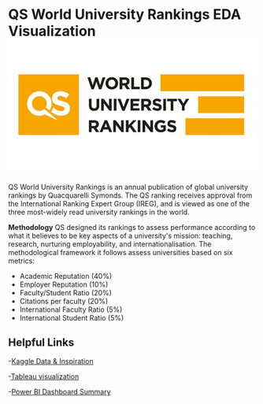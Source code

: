 # QS World University Rankings EDA Visualization ![QS Logo](QS_University_Rankings_Logo.jpg)
QS World University Rankings is an annual publication of global university rankings by Quacquarelli Symonds. The QS ranking receives approval from the International Ranking Expert Group (IREG), and is viewed as one of the three most-widely read university rankings in the world.

**Methodology** 
QS designed its rankings to assess performance according to what it believes to be key aspects of a university's mission: teaching, research, nurturing employability, and internationalisation. The methodological framework it follows assess universities based on six metrics:
- Academic Reputation (40%)
- Employer Reputation (10%)
- Faculty/Student Ratio (20%)
- Citations per faculty (20%)
- International Faculty Ratio (5%)
- International Student Ratio (5%)

**Helpful Links**
-
-[Kaggle Data & Inspiration](https://www.kaggle.com/datasets/padhmam/qs-world-university-rankings-2017-2022)

-[Tableau visualization](https://public.tableau.com/app/profile/keshav.dewan3649/viz/QSWorldUniversityRankings_16596090430810/QSWorldUniversityRanking)

-[Power BI Dashboard Summary](https://app.powerbi.com/links/HaGXen5vu2?ctid=d5b7f36a-0259-433e-ba3d-6f3f711d03bc&pbi_source=linkShare)
